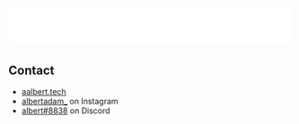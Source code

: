 <h1 align="center">
  <img src="https://raw.githubusercontent.com/skidoodle/skidoodle/63a1ab664ae02907e319aa65805cad36f2e5cca6/gradient.svg" alt="albert" />
</h1>

## Contact
- [aalbert.tech](https://aalbert.tech)
- [albertadam_](https://instagram.com/albertadam_) on Instagram
- [albert#8838](./) on Discord
